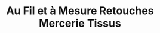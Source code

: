 ---
title: "Au Fil et à Mesure Retouches Mercerie Tissus"
url: /velaux/au-fil-et-a-mesure-retouches-mercerie-tissus/
shop: Nähzubehör
---